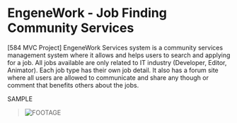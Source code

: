 # EngeneWork - Job Finding Community Services
 
[584 MVC Project]
EngeneWork Services system is a community services management system where it allows and helps
users to search and applying for a job. All jobs available are only related to IT industry (Developer,
Editor, Animator). Each job type has their own job detail. It also has a forum site where all users are
allowed to communicate and share any though or comment that benefits others about the jobs.

SAMPLE
>![FOOTAGE](https://github.com/codeEllo/EngeneWork/blob/main/EngeneSample.gif?raw=true)<br>

